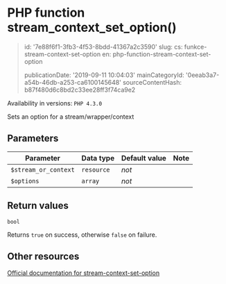 PHP function stream_context_set_option()
========================================

> id: '7e88f6f1-3fb3-4f53-8bdd-41367a2c3590'
> slug:
> 	cs: funkce-stream-context-set-option
> 	en: php-function-stream-context-set-option
> 
> publicationDate: '2019-09-11 10:04:03'
> mainCategoryId: '0eeab3a7-a54b-46db-a253-ca6100145648'
> sourceContentHash: b87f480d6c8bd2c33ee28ff3f74ca9e2

Availability in versions: `PHP 4.3.0`

Sets an option for a stream/wrapper/context


Parameters
--------------

| Parameter | Data type | Default value | Note |
|-----|-----|-----|-----|
| `$stream_or_context` | `resource` | *not* | |
| `$options` | `array` | *not* | |


Return values
----------------

`bool`

Returns `true` on success, otherwise `false` on failure.

Other resources
------------

[Official documentation for stream-context-set-option](https://www.php.net/manual/en/function.stream-context-set-option.php)
